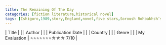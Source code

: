 ```yaml
---
title: The Remaining Of The Day
categories: [fiction literature,historical novel]
tags: [Ishiguro,1989,story,England,novel,five stars,Soroush Rohbakhsh’s suggestion]
---
```


| Title |  |
| Author |  |
| Publication Date |   |
| Country |  |
| Genre |   |
| My Evaluation | ⭐⭐⭐⭐⭐⭐⭐☆☆☆ 7/10  |
        